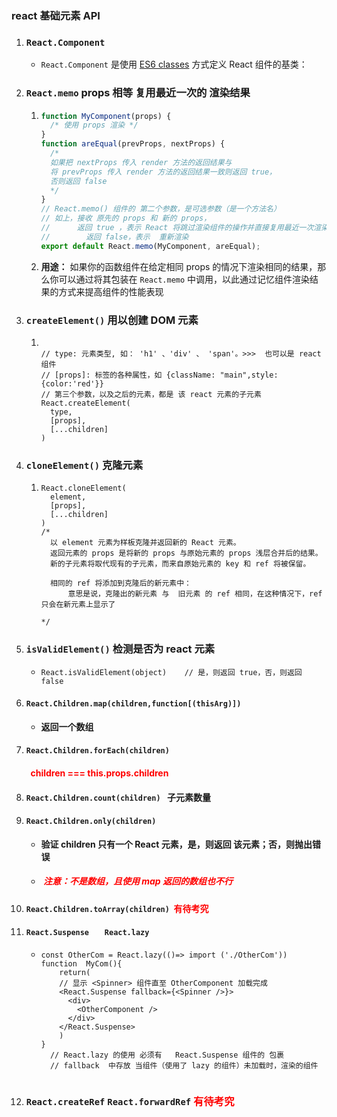 ### react 基础元素 API

1. ### `React.Component`      

   -  `React.Component` 是使用 [ES6 classes](https://developer.mozilla.org/en/docs/Web/JavaScript/Reference/Classes) 方式定义 React 组件的基类： 
   
2. ### `React.memo`    props 相等 复用最近一次的 渲染结果

   1. ```jsx
      function MyComponent(props) {
        /* 使用 props 渲染 */
      }
      function areEqual(prevProps, nextProps) {
        /*
        如果把 nextProps 传入 render 方法的返回结果与
        将 prevProps 传入 render 方法的返回结果一致则返回 true，
        否则返回 false
        */
      }
      // React.memo() 组件的 第二个参数，是可选参数（是一个方法名）
      // 如上，接收 原先的 props 和 新的 props，
      //      返回 true ，表示 React 将跳过渲染组件的操作并直接复用最近一次渲染的结果。
      // 		返回 false，表示  重新渲染
      export default React.memo(MyComponent, areEqual);
      ```

   2. **用途：** 如果你的函数组件在给定相同 props 的情况下渲染相同的结果，那么你可以通过将其包装在 `React.memo` 中调用，以此通过记忆组件渲染结果的方式来提高组件的性能表现 

3. ### `createElement()`  用以创建 DOM 元素

   1. ```react
      
      // type: 元素类型, 如： 'h1' 、'div' 、 'span'。>>>  也可以是 react 组件
      // [props]: 标签的各种属性，如 {className: "main",style:{color:'red'}}
      // 第三个参数，以及之后的元素，都是 该 react 元素的子元素
      React.createElement(
        type,
        [props],
        [...children]
      )
      ```

4. ### `cloneElement()`    克隆元素

   1. ```react
      React.cloneElement(
        element,
        [props],
        [...children]
      )
      /*
      	以 element 元素为样板克隆并返回新的 React 元素。
      	返回元素的 props 是将新的 props 与原始元素的 props 浅层合并后的结果。
      	新的子元素将取代现有的子元素，而来自原始元素的 key 和 ref 将被保留。
      
      	相同的 ref 将添加到克隆后的新元素中：
      		意思是说，克隆出的新元素 与  旧元素 的 ref 相同，在这种情况下，ref 只会在新元素上显示了
      
      */
      ```

5. ### `isValidElement()`  检测是否为  react 元素

   - ```react
     React.isValidElement(object)    // 是，则返回 true，否，则返回 false
     ```

6. #### ` React.Children.map(children,function[(thisArg)]) `

   - **返回一个数组**

7. #### `React.Children.forEach(children)`    

   #### <font color=red>  children === this.props.children  </font> 

8. #### `React.Children.count(children) `  子元素数量

9. #### `React.Children.only(children)` 

   - **验证 children 只有一个  React 元素，是，则返回  该元素；否，则抛出错误**

   - ##### <font color=red> 注意：不是数组，且使用 map 返回的数组也不行</font>

10. ####  `React.Children.toArray(children)` <font color=red> 有待考究</font>

11. #### `React.Suspense  `      ` React.lazy`

    - ```react
      const OtherCom = React.lazy(()=> import ('./OtherCom'))
      function  MyCom(){
          return(
          // 显示 <Spinner> 组件直至 OtherComponent 加载完成
          <React.Suspense fallback={<Spinner />}>
            <div>
              <OtherComponent />
            </div>
          </React.Suspense>
          )
      }
      	// React.lazy 的使用 必须有   React.Suspense 组件的 包裹
      	// fallback  中存放 当组件（使用了 lazy 的组件）未加载时，渲染的组件
          
      ```

12. ### `React.createRef`    `React.forwardRef`   <font color=red> 有待考究</font>

